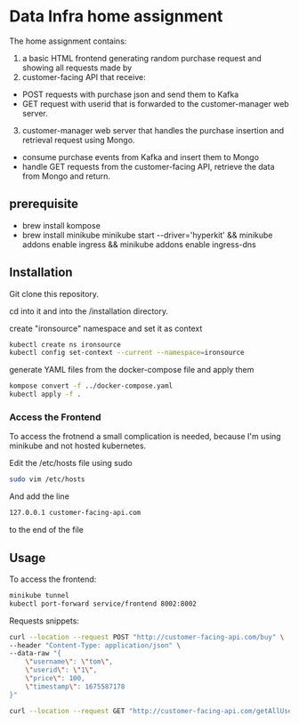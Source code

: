 # Data Infra home assignment

The home assignment contains: 

1) a basic HTML frontend generating random purchase request and showing all requests made by
2) customer-facing API that receive:
 * POST requests with purchase json and send them to Kafka
 * GET request with userid that is forwarded to the customer-manager web server.
3) customer-manager web server that handles the purchase insertion and retrieval request using Mongo. 
* consume purchase events from Kafka and insert them to Mongo
* handle GET requests from the customer-facing API, retrieve the data from Mongo and return.

## prerequisite
* brew install kompose
* brew install minikube
minikube start --driver='hyperkit' && minikube addons enable ingress && minikube addons enable ingress-dns

## Installation

Git clone this repository.

cd into it and into the /installation directory.

create "ironsource" namespace and set it as context
```bash
kubectl create ns ironsource
kubectl config set-context --current --namespace=ironsource
```

generate YAML files from the docker-compose file and apply them

```bash
kompose convert -f ../docker-compose.yaml
kubectl apply -f .
```

### Access the Frontend 
To access the frotnend a small complication is needed, because I'm using minikube and not hosted kubernetes.

Edit the /etc/hosts file using sudo 
```bash
sudo vim /etc/hosts
```

And add the line
```bash
127.0.0.1 customer-facing-api.com
```
to the end of the file


## Usage

To access the frontend:
```bash
minikube tunnel
kubectl port-forward service/frontend 8002:8002
```

Requests snippets:
```bash
curl --location --request POST "http://customer-facing-api.com/buy" \
--header "Content-Type: application/json" \
--data-raw "{
    \"username\": \"tom\",
    \"userid\": \"1\",
    \"price\": 100,
    \"timestamp\": 1675587178
}"

curl --location --request GET "http://customer-facing-api.com/getAllUserBuys/1"
```
